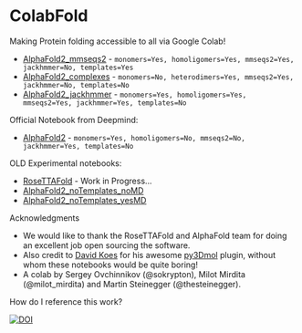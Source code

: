 # ColabFold
Making Protein folding accessible to all via Google Colab!
- [AlphaFold2_mmseqs2](https://colab.research.google.com/github/sokrypton/ColabFold/blob/main/AlphaFold2.ipynb) - `monomers=Yes, homoligomers=Yes, mmseqs2=Yes, jackhmmer=No, templates=Yes`
- [AlphaFold2_complexes](https://colab.research.google.com/github/sokrypton/ColabFold/blob/main/AlphaFold2_complexes.ipynb) - `monomers=No, heterodimers=Yes, mmseqs2=Yes, jackhmmer=No, templates=No`
- [AlphaFold2_jackhmmer](https://colab.research.google.com/github/sokrypton/ColabFold/blob/main/beta/AlphaFold_wJackhmmer.ipynb) - `monomers=Yes, homoligomers=Yes, mmseqs2=Yes, jackhmmer=Yes, templates=No`

Official Notebook from Deepmind:
- [AlphaFold2](https://colab.research.google.com/github/deepmind/alphafold/blob/main/notebooks/AlphaFold.ipynb) - `monomers=Yes, homoligomers=No, mmseqs2=No, jackhmmer=Yes, templates=No`

OLD Experimental notebooks:
- [RoseTTAFold](https://colab.research.google.com/github/sokrypton/ColabFold/blob/main/RoseTTAFold.ipynb) - Work in Progress...
- [AlphaFold2_noTemplates_noMD](https://colab.research.google.com/github/sokrypton/ColabFold/blob/main/verbose/alphafold_noTemplates_noMD.ipynb)
- [AlphaFold2_noTemplates_yesMD](https://colab.research.google.com/github/sokrypton/ColabFold/blob/main/verbose/alphafold_noTemplates_yesMD.ipynb)


Acknowledgments
- We would like to thank the RoseTTAFold and AlphaFold team for doing an excellent job open sourcing the software. 
- Also credit to [David Koes](https://github.com/dkoes) for his awesome [py3Dmol](https://3dmol.csb.pitt.edu/) plugin, without whom these notebooks would be quite boring!
- A colab by Sergey Ovchinnikov (@sokrypton), Milot Mirdita (@milot_mirdita) and Martin Steinegger (@thesteinegger).


How do I reference this work?

[![DOI](https://zenodo.org/badge/387617756.svg)](https://zenodo.org/badge/latestdoi/387617756)
